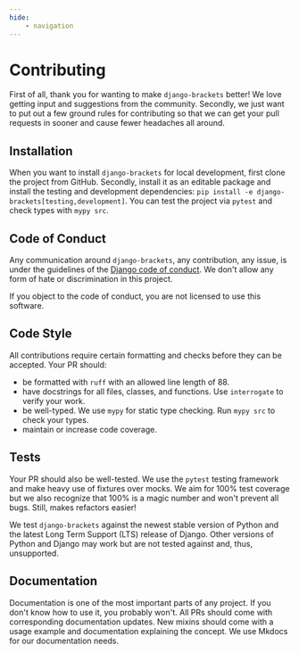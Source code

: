 ```yaml
---
hide:
    - navigation
---
```

# Contributing

First of all, thank you for wanting to make `django-brackets` better! We love getting input and suggestions from the community. Secondly, we just want to put out a few ground rules for contributing so that we can get your pull requests in sooner and cause fewer headaches all around.

## Installation

When you want to install `django-brackets` for local development, first clone the project from GitHub. Secondly, install it as an editable package and install the testing and development dependencies: `pip install -e django-brackets[testing,development]`. You can test the project via `pytest` and check types with `mypy src`.

## Code of Conduct

Any communication around `django-brackets`, any contribution, any issue, is under the guidelines of the [Django code of conduct](https://www.djangoproject.com/conduct/). We don't allow any form of hate or discrimination in this project.

If you object to the code of conduct, you are not licensed to use this software.

## Code Style

All contributions require certain formatting and checks before they can be accepted. Your PR should:
- be formatted with `ruff` with an allowed line length of 88.
- have docstrings for all files, classes, and functions. Use `interrogate` to verify your work.
- be well-typed. We use `mypy` for static type checking. Run `mypy src` to check your types.
- maintain or increase code coverage.

## Tests

Your PR should also be well-tested. We use the `pytest` testing framework and make heavy use of fixtures over mocks. We aim for 100% test coverage but we also recognize that 100% is a magic number and won't prevent all bugs. Still, makes refactors easier!

We test `django-brackets` against the newest stable version of Python and the latest Long Term Support (LTS) release of Django. Other versions of Python and Django may work but are not tested against and, thus, unsupported.

## Documentation

Documentation is one of the most important parts of any project. If you don't know how to use it, you probably won't. All PRs should come with corresponding documentation updates. New mixins should come with a usage example and documentation explaining the concept. We use Mkdocs for our documentation needs.
